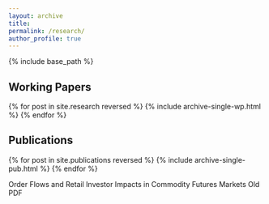 ```yaml
---
layout: archive
title: 
permalink: /research/
author_profile: true
---
```



{% include base_path %}

<h2> Working Papers </h2>

{% for post in site.research reversed %}
  {% include archive-single-wp.html %}
{% endfor %}


<h2> Publications </h2>

{% for post in site.publications reversed %}
  {% include archive-single-pub.html %}
{% endfor %}

<style>
  .top-ten {
     margin-top: 10cm;
  }
</style>

<p class="bottom-three">
   Order Flows and Retail Investor Impacts in Commodity Futures Markets  <ahref="http://robready.com/files/ready_ready_orderflows.pdf">Old PDF</a>
</p>


